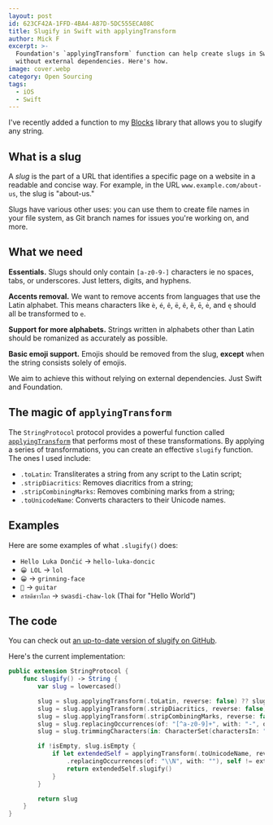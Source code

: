 ```yaml
---
layout: post
id: 623CF42A-1FFD-4BA4-A87D-5DC555ECA08C
title: Slugify in Swift with applyingTransform
author: Mick F
excerpt: >-
  Foundation's `applyingTransform` function can help create slugs in Swift
  without external dependencies. Here's how.
image: cover.webp
category: Open Sourcing
tags:
  - iOS
  - Swift
---
```


I've recently added a function to my [Blocks][2] library that allows you to
slugify any string.

## What is a slug

A _slug_ is the part of a URL that identifies a specific page on a website in a
readable and concise way. For example, in the URL `www.example.com/about-us`,
the slug is "about-us."

Slugs have various other uses: you can use them to create file names in your
file system, as Git branch names for issues you're working on, and more.

## What we need

**Essentials.** Slugs should only contain `[a-z0-9-]` characters ie no spaces,
tabs, or underscores. Just letters, digits, and hyphens.

**Accents removal.** We want to remove accents from languages that use the Latin
alphabet. This means characters like `è`, `é`, `ê`, `ë`, `ě`, `ẽ`, `ē`, `ė`, and
`ę` should all be transformed to `e`.

**Support for more alphabets.** Strings written in alphabets other than Latin
should be romanized as accurately as possible.

**Basic emoji support.** Emojis should be removed from the slug, **except** when
the string consists solely of emojis.

We aim to achieve this without relying on external dependencies. Just Swift and
Foundation.

## The magic of `applyingTransform`

The `StringProtocol` protocol provides a powerful function called
[`applyingTransform`][1] that performs most of these transformations. By
applying a series of transformations, you can create an effective `slugify`
function. The ones I used include:

- `.toLatin`: Transliterates a string from any script to the Latin script;
- `.stripDiacritics`: Removes diacritics from a string;
- `.stripCombiningMarks`: Removes combining marks from a string;
- `.toUnicodeName`: Converts characters to their Unicode names.

## Examples

Here are some examples of what `.slugify()` does:

- `Hello Luka Dončić` → `hello-luka-doncic`
- `😀 LOL` → `lol`
- `😀` → `grinning-face`
- `🎸` → `guitar`
- `สวัสดีชาวโลก` → `swasdi-chaw-lok` (Thai for "Hello World")

## The code

You can check out
[an up-to-date version of slugify on GitHub](https://github.com/dirtyhenry/swift-blocks/blob/b15fc683f5a0fc91b0ee360f555d7c92c8187af8/Sources/Blocks/Extensions/StringProtocol.swift).

Here's the current implementation:

```swift
public extension StringProtocol {
    func slugify() -> String {
        var slug = lowercased()

        slug = slug.applyingTransform(.toLatin, reverse: false) ?? slug
        slug = slug.applyingTransform(.stripDiacritics, reverse: false) ?? slug
        slug = slug.applyingTransform(.stripCombiningMarks, reverse: false) ?? slug
        slug = slug.replacingOccurrences(of: "[^a-z0-9]+", with: "-", options: .regularExpression)
        slug = slug.trimmingCharacters(in: CharacterSet(charactersIn: "-"))

        if !isEmpty, slug.isEmpty {
            if let extendedSelf = applyingTransform(.toUnicodeName, reverse: false)?
                .replacingOccurrences(of: "\\N", with: ""), self != extendedSelf {
                return extendedSelf.slugify()
            }
        }

        return slug
    }
}
```

[1]:
  https://developer.apple.com/documentation/swift/stringprotocol/applyingtransform(_:reverse:)/
[2]: https://github.com/dirtyhenry/swift-blocks
